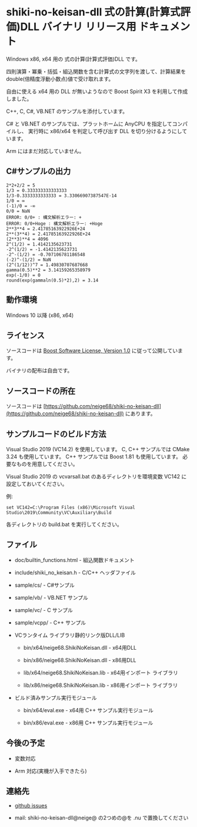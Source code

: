 # shiki-no-keisan-dll 式の計算(計算式評価)DLL バイナリ リリース用 ドキュメント

Windows x86, x64 用の 式の計算(計算式評価)DLL です。

四則演算・冪乗・括弧・組込関数を含む計算式の文字列を渡して、計算結果を double(倍精度浮動小数点)値で受け取れます。

自由に使える x64 用の DLL が無いようなので Boost Spirit X3 を利用して作成しました。

C++, C, C#, VB.NET のサンプルを添付しています。

C# と VB.NET のサンプルでは、プラットホームに AnyCPU を指定してコンパイルし、
実行時に x86/x64 を判定して呼び出す DLL を切り分けるようにしています。

Arm にはまだ対応していません。

## C#サンプルの出力

    2*2+2/2 = 5
    1/3 = 0.333333333333333
    1/3-0.3333333333333 = 3.33066907387547E-14
    1/0 = ∞
    (-1)/0 = -∞
    0/0 = NaN
    ERROR: 0/0+ : 構文解析エラー: +
    ERROR: 0/0+Hoge : 構文解析エラー: +Hoge
    2**3**4 = 2.41785163922926E+24
    2**(3**4) = 2.41785163922926E+24
    (2**3)**4 = 4096
    2^(1/2) = 1.4142135623731
    -2^(1/2) = -1.4142135623731
    -2^-(1/2) = -0.707106781186548
    (-2)^-(1/2) = NaN
    (2^(1/12))^7 = 1.49830707687668
    gamma(0.5)**2 = 3.14159265358979
    exp(-1/0) = 0
    round(exp(gammaln(0.5)*2),2) = 3.14

## 動作環境

Windows 10 以降 (x86, x64)

## ライセンス

ソースコードは [Boost Software License, Version 1.0](https://www.boost.org/LICENSE_1_0.txt) に従って公開しています。

バイナリの配布は自由です。

## ソースコードの所在

ソースコードは [https://github.com/neige68/shiki-no-keisan-dll](https://github.com/neige68/shiki-no-keisan-dll) にあります。

## サンプルコードのビルド方法

Visual Studio 2019 (VC14.2) を使用しています。
C, C++ サンプルでは CMake 3.24 も使用しています。
C++ サンプルでは Boost 1.81 も使用しています。
必要なものを用意してください。

Visual Studio 2019 の vcvarsall.bat のあるディレクトリを環境変数 VC142 に設定しておいてください。

例:

    set VC142=C:\Program Files (x86)\Microsoft Visual Studio\2019\Community\VC\Auxiliary\Build
    
各ディレクトリの build.bat を実行してください。

## ファイル

* doc/builtin_functions.html - 組込関数ドキュメント

* include/shiki_no_keisan.h - C/C++ ヘッダファイル

* sample/cs/ - C#サンプル

* sample/vb/ - VB.NET サンプル

* sample/vc/ - C サンプル

* sample/vcpp/ - C++ サンプル

* VCランタイム ライブラリ静的リンク版DLL/LIB

  * bin/x64/neige68.ShikiNoKeisan.dll - x64用DLL

  * bin/x86/neige68.ShikiNoKeisan.dll - x86用DLL

  * lib/x64/neige68.ShikiNoKeisan.lib - x64用インポート ライブラリ

  * lib/x86/neige68.ShikiNoKeisan.lib - x86用インポート ライブラリ
  
* ビルド済みサンプル実行モジュール

  * bin/x64/eval.exe - x64用 C++ サンプル実行モジュール

  * bin/x86/eval.exe - x86用 C++ サンプル実行モジュール

## 今後の予定

* 変数対応

* Arm 対応(実機が入手できたら)

## 連絡先

* [github issues](https://github.com/neige68/shiki-no-keisan-dll/issues)

* mail: shiki-no-keisan-dll@neige@ の2つめの@を .nu で置換してください
